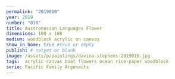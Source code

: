 ```yaml
---
permalink: "2019010"
year: 2019
number: "010"
title: Austronesian Languages Flower
dimensions: 100 x 100
medium: woodblock acrylic on canvas
show_in_home: true #true or empty
publish: # notyet or blank
image: /assets/p/paintings/davina-stephens-2019010.jpg
tags:  acrylic canvas boat flowers ocean rice-paper woodblock
serie: Pacific Family Argonauts
---
```

